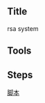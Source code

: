 ##  Title
rsa system

##  Tools

## Steps

[脚本](/2018/RedHat%20CTF/Crypto/rsa%20system/files_for_writeups/exp.py)